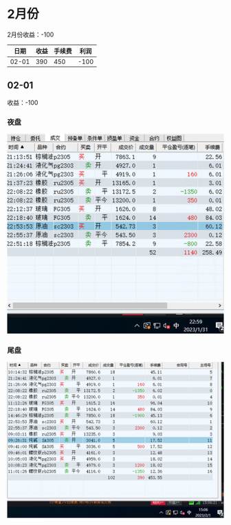 # 2月份

2月份收益：-100

| 日期  | 收益 | 手续费 | 利润 |
| ----- | ---- | ------ | ---- |
| 02-01 | 390  | 450    | -100 |



## 02-01

收益：-100

### 夜盘

![20230201-1](../../images/202302/20230201-1.png)



### 尾盘

![20230201-2](../../images/202302/20230201-2.png)
